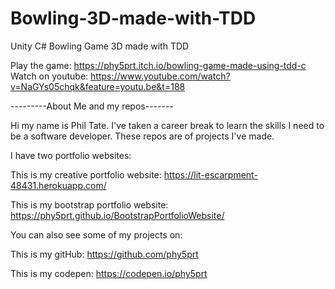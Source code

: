 # Bowling-3D-made-with-TDD
Unity C# Bowling Game 3D made with TDD

Play the game: https://phy5prt.itch.io/bowling-game-made-using-tdd-c
Watch on youtube: https://www.youtube.com/watch?v=NaGYs05chqk&feature=youtu.be&t=188


---------About Me and my repos-------

Hi my name is Phil Tate. I've taken a career break to learn the skills I need to be a software developer. These repos are of projects I've made.

I have two portfolio websites:

This is my creative portfolio website: https://lit-escarpment-48431.herokuapp.com/

This is my bootstrap portfolio website: https://phy5prt.github.io/BootstrapPortfolioWebsite/

You can also see some of my projects on:

This is my gitHub: https://github.com/phy5prt

This is my codepen: https://codepen.io/phy5prt
